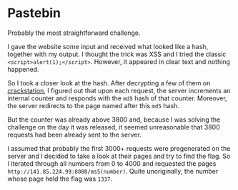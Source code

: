 # Pastebin
Probably the most straightforward challenge.

I gave the website some input and received what looked like a hash, together with my output.
I thought the trick was XSS and I tried the classic `<script>alert(1);</script>`.
However, it appeared in clear text and nothing happened.

So I took a closer look at the hash.
After decrypting a few of them on [crackstation](https://crackstation.net/), I figured out that upon each request, the server increments an internal counter and responds with the `md5` hash of that counter.
Moreover, the server redirects to the page named after this `md5` hash.

But the counter was already above 3800 and, because I was solving the challenge on the day it was released, it seemed unreasonable that 3800 requests had been already sent to the server.

I assumed that probably the first 3000+ requests were pregenerated on the server and I decided to take a look at their pages and try to find the flag.
So I iterated through all numbers from 0 to 4000 and requested the pages `http://141.85.224.99:8080/ms5(number)`.
Quite unoriginally, the number whose page held the flag was `1337`.
